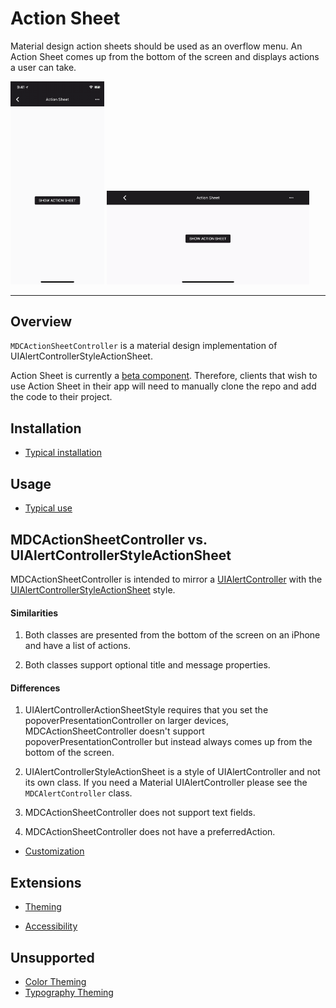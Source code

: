 # Action Sheet

<!-- badges -->

Material design action sheets should be used as an overflow menu. An Action Sheet comes up from the bottom of
the screen and displays actions a user can take.

<img src="assets/actionSheetPortrait.gif" alt="An animation showing a Material Design Action Sheet." width="150"> <img src="assets/actionSheetLandscape.gif" alt="An animation showing a Material Design Action Sheet." width="324">

<!-- design-and-api -->

<!-- toc -->

- - -

## Overview

`MDCActionSheetController` is a material design implementation of UIAlertControllerStyleActionSheet.

Action Sheet is currently a [beta component](../../../contributing/beta_components.md). Therefore, clients that
wish to use Action Sheet in their app will need to manually clone the repo and add the code to their project. 


## Installation

- [Typical installation](../../../docs/component-installation.md)

## Usage

- [Typical use](typical-use.md)

## MDCActionSheetController vs. UIAlertControllerStyleActionSheet

MDCActionSheetController is intended to mirror a [UIAlertController](https://developer.apple.com/documentation/uikit/uialertcontroller?language=objc)
with the [UIAlertControllerStyleActionSheet](https://developer.apple.com/documentation/uikit/uialertcontrollerstyle/uialertcontrollerstyleactionsheet) style.  

#### Similarities

1. Both classes are presented from the bottom of the screen on an iPhone and have a list of actions.

2. Both classes support optional title and message properties.

#### Differences

1. UIAlertControllerActionSheetStyle requires that you set the popoverPresentationController on larger devices, 
MDCActionSheetController doesn't support popoverPresentationController but instead always comes up from the 
bottom of the screen.

2. UIAlertControllerStyleActionSheet is a style of UIAlertController and not its own class. If you need a
Material UIAlertController please see the `MDCAlertController` class. 

3. MDCActionSheetController does not support text fields.

4. MDCActionSheetController does not have a preferredAction.

- [Customization](customization.md)

## Extensions

- [Theming](theming.md)

- [Accessibility](accessibility.md)

## Unsupported

- [Color Theming](color-theming.md)
- [Typography Theming](typography-theming.md)
